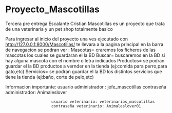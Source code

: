 # Proyecto_Mascotillas
Tercera pre entrega Escalante Cristian
Mascotillas es un proyecto que trata de una veterinaria y un pet shop totalmente basico 

Para ingresar al inicio del proyecto una ves ejecutado con http://127.0.0.1:8000/Mascotillas/  te llevara a la pagina principal 
en la barra de navegacion se podran ver :
                                        Mascotas= craremos los ficheros de las mascotas los cuales se guardaran el la BD
                                        Buscar= buscaremos en la BD si hay alguna mascota con el nombre o letra indicados
                                        Productos= se podran guardar el la BD productos a vernder en la tienda (ej:comida para perro,para gato,etc)
                                        Servicios= se podran guardar el la BD los distintos servicios que tiene la tienda (ej:baño, corte de pelo,etc)
                                        
                                        
                                        
Informacion importante: usuario administrador : jefe_mascotillas
                        contraseña administrador: Animaleslover

                        usuario veterinario: veterinarios_mascotillas
                        contraseña veterinario: Animaleslover01


